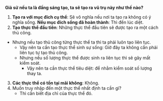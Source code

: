 **Giả sử nếu ta là đấng sáng tạo, ta sẽ tạo ra vũ trụ này như thế nào?**
1. **Tạo ra với mục đích cụ thể**: Sẽ vô nghĩa nếu nơi ta tạo ra không có ý nghĩa sống.
	**Nếu mục đích sống đã hoàn thành**: Thì đến lúc diệt.
2. **Tạo thực thể đầu tiên**: Những thực thể đầu tiên sẽ được tạo ra một cách thủ công. 
- Nhưng nếu tạo thủ công từng thực thể ta thì ta phải luôn tạo liên tục.
	- Vậy nên ta cần tạo thực thể sinh sự sống: Giờ đây ta không cần phải liên tục tự tạo thủ công.
	- Nhưng nếu số lượng thực thể được sinh ra liên tục thì sẽ gây mất kiểm soát.
		- Vậy nên ta cần thực thể tiêu diệt: để nhằm kiểm soát số lượng thay ta.
3. **Các thực thể có tồn tại mãi không**: Không.
4. Muốn truy nhập đến một thực thể nhất định ta cần gì?
	- Thì cần biết địa chỉ của thực thể đó.